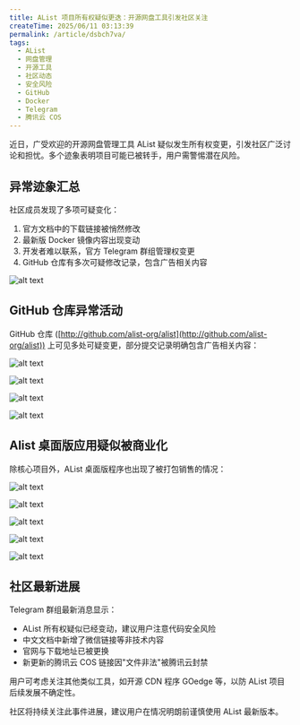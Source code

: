 ```yaml
---
title: AList 项目所有权疑似更迭：开源网盘工具引发社区关注
createTime: 2025/06/11 03:13:39
permalink: /article/dsbch7va/
tags:
  - AList
  - 网盘管理
  - 开源工具
  - 社区动态
  - 安全风险
  - GitHub
  - Docker
  - Telegram
  - 腾讯云 COS
---
```


近日，广受欢迎的开源网盘管理工具 AList 疑似发生所有权变更，引发社区广泛讨论和担忧。多个迹象表明项目可能已被转手，用户需警惕潜在风险。

<!-- more -->

## 异常迹象汇总

社区成员发现了多项可疑变化：

1. 官方文档中的下载链接被悄然修改
2. 最新版 Docker 镜像内容出现变动
3. 开发者难以联系，官方 Telegram 群组管理权变更
4. GitHub 仓库有多次可疑修改记录，包含广告相关内容

![alt text](images/网盘管理工具alist疑似被出售/image.png)

## GitHub 仓库异常活动

GitHub 仓库 ([http://github.com/alist-org/alist](http://github.com/alist-org/alist)) 上可见多处可疑变更，部分提交记录明确包含广告相关内容：

![alt text](images/网盘管理工具alist疑似被出售/image-1.png)

![alt text](images/网盘管理工具alist疑似被出售/image-2.png)

![alt text](images/网盘管理工具alist疑似被出售/image-3.png)

![alt text](images/网盘管理工具alist疑似被出售/image-4.png)

## Alist 桌面版应用疑似被商业化

除核心项目外，AList 桌面版程序也出现了被打包销售的情况：

![alt text](images/网盘管理工具alist疑似被出售/image-5.png)

![alt text](images/网盘管理工具alist疑似被出售/image-6.png)

![alt text](images/网盘管理工具alist疑似被出售/image-7.png)

![alt text](images/网盘管理工具alist疑似被出售/image-8.png)

![alt text](images/网盘管理工具alist疑似被出售/image-9.png)

## 社区最新进展

Telegram 群组最新消息显示：

- AList 所有权疑似已经变动，建议用户注意代码安全风险
- 中文文档中新增了微信链接等非技术内容
- 官网与下载地址已被更换
- 新更新的腾讯云 COS 链接因"文件非法"被腾讯云封禁

用户可考虑关注其他类似工具，如开源 CDN 程序 GOedge 等，以防 AList 项目后续发展不确定性。

社区将持续关注此事件进展，建议用户在情况明朗前谨慎使用 AList 最新版本。
